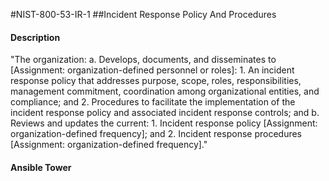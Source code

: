 #NIST-800-53-IR-1
##Incident Response Policy And Procedures
#### Description
"The organization:
  a.  Develops, documents, and disseminates to [Assignment: organization-defined personnel or roles]:
    1.  An incident response policy that addresses purpose, scope, roles, responsibilities, management commitment, coordination among organizational entities, and compliance; and
    2.  Procedures to facilitate the implementation of the incident response policy and associated incident response controls; and
  b.  Reviews and updates the current:
    1.  Incident response policy [Assignment: organization-defined frequency]; and
    2.  Incident response procedures [Assignment: organization-defined frequency]."
#### Ansible Tower

